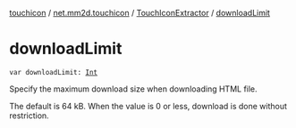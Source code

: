 [touchicon](../../index.md) / [net.mm2d.touchicon](../index.md) / [TouchIconExtractor](index.md) / [downloadLimit](./download-limit.md)

# downloadLimit

`var downloadLimit: `[`Int`](https://kotlinlang.org/api/latest/jvm/stdlib/kotlin/-int/index.html)

Specify the maximum download size when downloading HTML file.

The default is 64 kB.
When the value is 0 or less, download is done without restriction.

